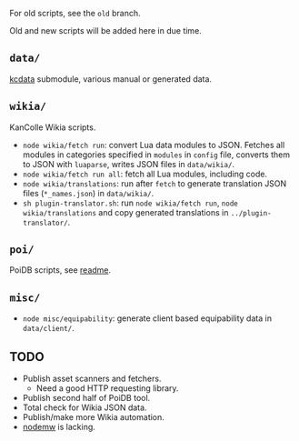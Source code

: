For old scripts, see the `old` branch.

Old and new scripts will be added here in due time.

## `data/`

[kcdata](https://github.com/gakada/kcdata) submodule, various manual or generated data.

## `wikia/`

KanColle Wikia scripts.

* `node wikia/fetch run`: convert Lua data modules to JSON. Fetches all modules in categories specified in `modules` in `config` file, converts them to JSON with `luaparse`, writes JSON files in `data/wikia/`.
* `node wikia/fetch run all`: fetch all Lua modules, including code.
* `node wikia/translations`: run after `fetch` to generate translation JSON files (`*_names.json`) in `data/wikia/`.
* `sh plugin-translator.sh`: run `node wikia/fetch run`, `node wikia/translations` and copy generated translations in `../plugin-translator/`.

## `poi/`

PoiDB scripts, see [readme](poi/readme.md).

## `misc/`

* `node misc/equipability`: generate client based equipability data in `data/client/`.

## TODO

* Publish asset scanners and fetchers.
  * Need a good HTTP requesting library.
* Publish second half of PoiDB tool.
* Total check for Wikia JSON data.
* Publish/make more Wikia automation.
* [nodemw](https://github.com/macbre/nodemw) is lacking.
